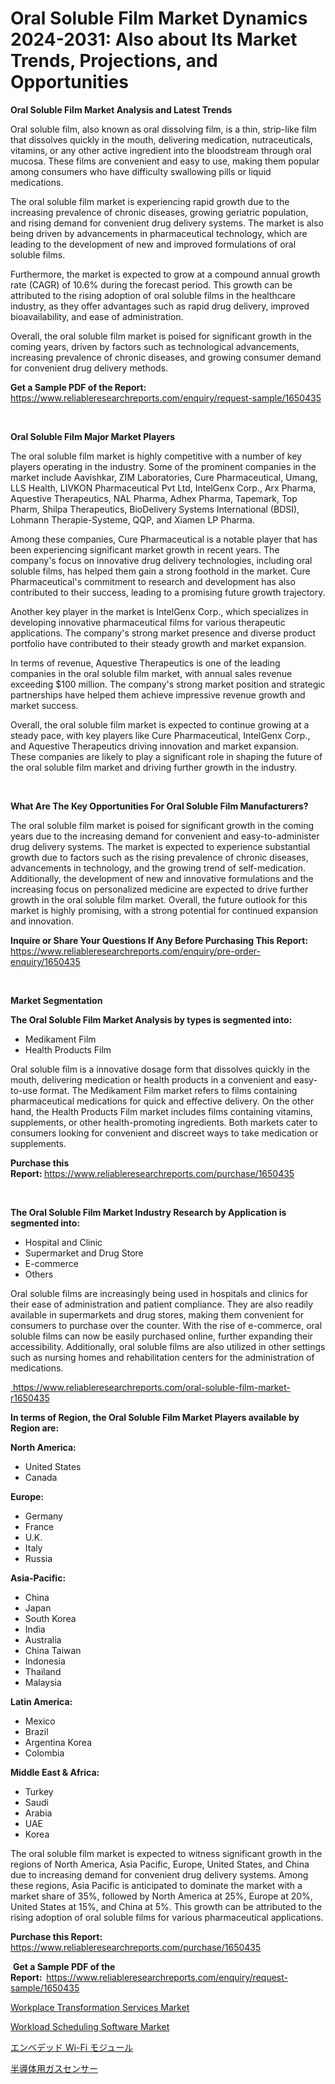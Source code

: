 <p><h1>Oral Soluble Film Market Dynamics 2024-2031: Also about Its Market Trends, Projections, and Opportunities</h1></p><p><strong>Oral Soluble Film Market Analysis and Latest Trends</strong></p>
<p><p>Oral soluble film, also known as oral dissolving film, is a thin, strip-like film that dissolves quickly in the mouth, delivering medication, nutraceuticals, vitamins, or any other active ingredient into the bloodstream through oral mucosa. These films are convenient and easy to use, making them popular among consumers who have difficulty swallowing pills or liquid medications.</p><p>The oral soluble film market is experiencing rapid growth due to the increasing prevalence of chronic diseases, growing geriatric population, and rising demand for convenient drug delivery systems. The market is also being driven by advancements in pharmaceutical technology, which are leading to the development of new and improved formulations of oral soluble films.</p><p>Furthermore, the market is expected to grow at a compound annual growth rate (CAGR) of 10.6% during the forecast period. This growth can be attributed to the rising adoption of oral soluble films in the healthcare industry, as they offer advantages such as rapid drug delivery, improved bioavailability, and ease of administration.</p><p>Overall, the oral soluble film market is poised for significant growth in the coming years, driven by factors such as technological advancements, increasing prevalence of chronic diseases, and growing consumer demand for convenient drug delivery methods.</p></p>
<p><strong>Get a Sample PDF of the Report:&nbsp;</strong> <a href="https://www.reliableresearchreports.com/enquiry/request-sample/1650435">https://www.reliableresearchreports.com/enquiry/request-sample/1650435</a></p>
<p>&nbsp;</p>
<p><strong>Oral Soluble Film Major Market Players</strong></p>
<p><p>The oral soluble film market is highly competitive with a number of key players operating in the industry. Some of the prominent companies in the market include Aavishkar, ZIM Laboratories, Cure Pharmaceutical, Umang, LLS Health, LIVKON Pharmaceutical Pvt Ltd, IntelGenx Corp., Arx Pharma, Aquestive Therapeutics, NAL Pharma, Adhex Pharma, Tapemark, Top Pharm, Shilpa Therapeutics, BioDelivery Systems International (BDSI), Lohmann Therapie-Systeme, QQP, and Xiamen LP Pharma.</p><p>Among these companies, Cure Pharmaceutical is a notable player that has been experiencing significant market growth in recent years. The company's focus on innovative drug delivery technologies, including oral soluble films, has helped them gain a strong foothold in the market. Cure Pharmaceutical's commitment to research and development has also contributed to their success, leading to a promising future growth trajectory.</p><p>Another key player in the market is IntelGenx Corp., which specializes in developing innovative pharmaceutical films for various therapeutic applications. The company's strong market presence and diverse product portfolio have contributed to their steady growth and market expansion.</p><p>In terms of revenue, Aquestive Therapeutics is one of the leading companies in the oral soluble film market, with annual sales revenue exceeding $100 million. The company's strong market position and strategic partnerships have helped them achieve impressive revenue growth and market success.</p><p>Overall, the oral soluble film market is expected to continue growing at a steady pace, with key players like Cure Pharmaceutical, IntelGenx Corp., and Aquestive Therapeutics driving innovation and market expansion. These companies are likely to play a significant role in shaping the future of the oral soluble film market and driving further growth in the industry.</p></p>
<p>&nbsp;</p>
<p><strong>What Are The Key Opportunities For Oral Soluble Film Manufacturers?</strong></p>
<p><p>The oral soluble film market is poised for significant growth in the coming years due to the increasing demand for convenient and easy-to-administer drug delivery systems. The market is expected to experience substantial growth due to factors such as the rising prevalence of chronic diseases, advancements in technology, and the growing trend of self-medication. Additionally, the development of new and innovative formulations and the increasing focus on personalized medicine are expected to drive further growth in the oral soluble film market. Overall, the future outlook for this market is highly promising, with a strong potential for continued expansion and innovation.</p></p>
<p><strong>Inquire or Share Your Questions If Any Before Purchasing This Report:</strong> <a href="https://www.reliableresearchreports.com/enquiry/pre-order-enquiry/1650435">https://www.reliableresearchreports.com/enquiry/pre-order-enquiry/1650435</a></p>
<p>&nbsp;</p>
<p><strong>Market Segmentation</strong></p>
<p><strong>The Oral Soluble Film Market Analysis by types is segmented into:</strong></p>
<p><ul><li>Medikament Film</li><li>Health Products Film</li></ul></p>
<p><p>Oral soluble film is a innovative dosage form that dissolves quickly in the mouth, delivering medication or health products in a convenient and easy-to-use format. The Medikament Film market refers to films containing pharmaceutical medications for quick and effective delivery. On the other hand, the Health Products Film market includes films containing vitamins, supplements, or other health-promoting ingredients. Both markets cater to consumers looking for convenient and discreet ways to take medication or supplements.</p></p>
<p><strong>Purchase this Report:&nbsp;</strong><a href="https://www.reliableresearchreports.com/purchase/1650435">https://www.reliableresearchreports.com/purchase/1650435</a></p>
<p>&nbsp;</p>
<p><strong>The Oral Soluble Film Market Industry Research by Application is segmented into:</strong></p>
<p><ul><li>Hospital and Clinic</li><li>Supermarket and Drug Store</li><li>E-commerce</li><li>Others</li></ul></p>
<p><p>Oral soluble films are increasingly being used in hospitals and clinics for their ease of administration and patient compliance. They are also readily available in supermarkets and drug stores, making them convenient for consumers to purchase over the counter. With the rise of e-commerce, oral soluble films can now be easily purchased online, further expanding their accessibility. Additionally, oral soluble films are also utilized in other settings such as nursing homes and rehabilitation centers for the administration of medications.</p></p>
<p><a href="https://www.reliableresearchreports.com/oral-soluble-film-market-r1650435">&nbsp;https://www.reliableresearchreports.com/oral-soluble-film-market-r1650435</a></p>
<p><strong>In terms of Region, the Oral Soluble Film Market Players available by Region are:</strong></p>
<p>
    <p> <strong> North America: </strong>
        <ul>
            <li>United States</li>
            <li>Canada</li>
        </ul>
        </p> 
    <p> <strong> Europe: </strong>
        <ul>
            <li>Germany</li>
            <li>France</li>
            <li>U.K.</li>
            <li>Italy</li>
            <li>Russia</li>
        </ul>
        </p> 
    <p> <strong> Asia-Pacific: </strong>
        <ul>
            <li>China</li>
            <li>Japan</li>
            <li>South Korea</li>
            <li>India</li>
            <li>Australia</li>
            <li>China Taiwan</li>
            <li>Indonesia</li>
            <li>Thailand</li>
            <li>Malaysia</li>
        </ul>
        </p> 
    <p> <strong> Latin America: </strong>
        <ul>
            <li>Mexico</li>
            <li>Brazil</li>
            <li>Argentina Korea</li>
            <li>Colombia</li>
        </ul>
        </p> 
    <p> <strong> Middle East & Africa: </strong>
        <ul>
            <li>Turkey</li>
            <li>Saudi</li>
            <li>Arabia</li>
            <li>UAE</li>
            <li>Korea</li>
        </ul>
    </p>
    </p>
<p><p>The oral soluble film market is expected to witness significant growth in the regions of North America, Asia Pacific, Europe, United States, and China due to increasing demand for convenient drug delivery systems. Among these regions, Asia Pacific is anticipated to dominate the market with a market share of 35%, followed by North America at 25%, Europe at 20%, United States at 15%, and China at 5%. This growth can be attributed to the rising adoption of oral soluble films for various pharmaceutical applications.</p></p>
<p><strong>Purchase this Report: </strong><a href="https://www.reliableresearchreports.com/purchase/1650435">https://www.reliableresearchreports.com/purchase/1650435</a></p>
<p>&nbsp;<strong>Get a Sample PDF of the Report:&nbsp;&nbsp;</strong><a href="https://www.reliableresearchreports.com/enquiry/request-sample/1650435">https://www.reliableresearchreports.com/enquiry/request-sample/1650435</a></p>
<p><strong></strong></p>
<p><p><a href="https://github.com/gamblestampleyjenny50m5sl6/Market-Research-Report-List-3/blob/main/workplace-transformation-services-market.md">Workplace Transformation Services Market</a></p><p><a href="https://github.com/wwwkeltoum/Market-Research-Report-List-4/blob/main/workload-scheduling-software-market.md">Workload Scheduling Software Market</a></p><p><a href="https://github.com/DwightHuels1/Market-Research-Report-List-2/blob/main/9675571177638.md">エンベデッド Wi-Fi モジュール</a></p><p><a href="https://github.com/JanickJohns/Market-Research-Report-List-1/blob/main/5065651177639.md">半導体用ガスセンサー</a></p></p>